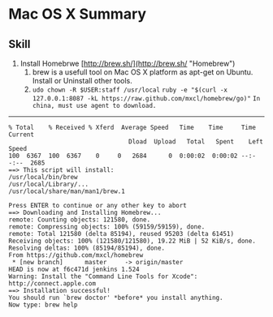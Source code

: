 # Mac OS X Summary

## Skill

1. Install Homebrwe [http://brew.sh/](http://brew.sh/ "Homebrew")
   1. brew is a usefull tool on Mac OS X platform as apt-get on Ubuntu. Install or Uninstall other tools.
   2. `udo chown -R $USER:staff /usr/local`
      `ruby -e "$(curl -x 127.0.0.1:8087 -kL https://raw.github.com/mxcl/homebrew/go)"`
      `In china, must use agent to download.`

---
    % Total    % Received % Xferd  Average Speed   Time    Time     Time  Current
                                     Dload  Upload   Total   Spent    Left  Speed
    100  6367  100  6367    0     0   2684      0  0:00:02  0:00:02 --:--:--  2685
    ==> This script will install:
    /usr/local/bin/brew
    /usr/local/Library/...
    /usr/local/share/man/man1/brew.1

    Press ENTER to continue or any other key to abort
    ==> Downloading and Installing Homebrew...
    remote: Counting objects: 121580, done.
    remote: Compressing objects: 100% (59159/59159), done.
    remote: Total 121580 (delta 85194), reused 95203 (delta 61451)
    Receiving objects: 100% (121580/121580), 19.22 MiB | 52 KiB/s, done.
    Resolving deltas: 100% (85194/85194), done.
    From https://github.com/mxcl/homebrew
     * [new branch]      master     -> origin/master
    HEAD is now at f6c471d jenkins 1.524
    Warning: Install the "Command Line Tools for Xcode": http://connect.apple.com
    ==> Installation successful!
    You should run `brew doctor' *before* you install anything.
    Now type: brew help
     

